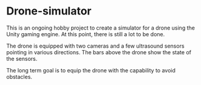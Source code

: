 # Drone-simulator
This is an ongoing hobby project to create a simulator for a drone using the Unity gaming engine. At this point, there is still a lot to be done. 

The drone is equipped with two cameras and a few ultrasound sensors pointing in various directions. The bars above the drone show the state of the sensors. 

The long term goal is to equip the drone with the capability to avoid obstacles.
